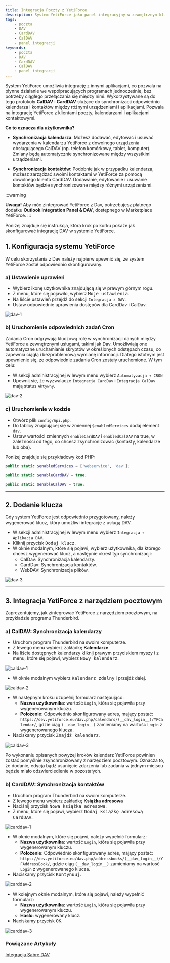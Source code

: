 ```yaml
---
title: Integracja Poczty z YetiForce
description: System YetiForce jako panel integracyjny w zewnętrznym kliencie poczty
tags:
	- poczta
	- DAV
	- CardDAV
	- CalDAV
	- panel integracji
keywords:
	- poczta
	- DAV
	- CardDAV
	- CalDAV
	- panel integracji
---
```


System YetiForce umożliwia integrację z innymi aplikacjami, co pozwala na płynne działanie we współpracujących programach jednocześnie, bez potrzeby ciągłego przełączania się między nimi. Wykorzystywane są do tego protokoły **CalDAV** i **CardDAV** służące do synchronizacji odpowiednio kalendarza i kontaktów między różnymi urządzeniami i aplikacjami. Pozwala na integrację YetiForce z klientami poczty, kalendarzami i aplikacjami kontaktowymi.

**Co to oznacza dla użytkownika?**

* **Synchronizacja kalendarza**: Możesz dodawać, edytować i usuwać wydarzenia w kalendarzu YetiForce z dowolnego urządzenia obsługującego CalDAV (np. telefon komórkowy, tablet, komputer). Zmiany będą automatycznie synchronizowane między wszystkimi urządzeniami.

* **Synchronizacja kontaktów**: Podobnie jak w przypadku kalendarza, możesz zarządzać swoimi kontaktami w YetiForce za pomocą dowolnego klienta CardDAV. Dodawanie, edytowanie i usuwanie kontaktów będzie synchronizowane między różnymi urządzeniami.


:::warning

**Uwaga!** Aby móc zintegrować YetiForce z Dav, potrzebujesz płatnego dodatku **Outlook Integration Panel & DAV**, dostępnego w Marketplace YetiForce.
:::

Poniżej znajduje się instrukcja, która krok po korku pokaże jak skonfigurować integrację DAV w systemie YetiForce.

## 1. Konfiguracja systemu YetiForce

W celu skorzystania z Dav należy najpierw upewnić się, że system YetiForce został odpowiednio skonfigurowany.

### a) Ustawienie uprawień

* Wybierz ikonę użytkownika znajdującą się w prawym górnym rogu.
* Z menu, które się pojawiło, wybierz <kbd>Moje ustawienia</kbd>.
* Na liście ustawień przejdź do sekcji ```Integracja z DAV```.
* Ustaw odpowiednie uprawienia dostępów dla CardDav i CalDav.

![dav-1](dav-1.jpg)

### b) Uruchomienie odpowiednich zadań Cron

Zadania Cron odgrywają kluczową rolę w synchronizacji danych między YetiForce a zewnętrznymi usługami, takimi jak Dav. Umożliwiają one automatyczne uruchamianie skryptów w określonych odstępach czasu, co zapewnia ciągłą i bezproblemową wymianę informacji. Dlatego istotnym jest upewnienie się, że odpowiednie zadania Cron zostały uruchomione. W tym celu:

* W sekcji administracyjnej w lewym menu wybierz ```Automatyzacja ➔ CRON```
* Upewnij się, że wyzwalacze ```Integracja CardDav``` i ```Integracja CalDav``` mają status ```Aktywny```.

![dav-2](dav-2.jpg)

### c) Uruchomienie w kodzie

* Otwórz plik ```config/Api.php```.
* Do tablicy znajdującej się w zmiennej ```$enabledServices``` dodaj element ```dav```.
* Ustaw wartości zmiennych ```enableCardDAV``` i ```enabledCalDAV``` na true, w zależności od tego, co chcesz zsynchronizować (kontakty, kalendarze lub oba).

Poniżej znajduje się przykładowy kod PHP:

```php
public static $enabledServices = ['webservice', 'dav'];

public static $enableCardDAV = true;

public static $enableCalDAV = true;

```

---

## 2. Dodanie klucza

Gdy system YetiForce jest odpowiednio przygotowany, należy wygenerować klucz, który umożliwi integrację z usługą DAV.

* W sekcji administracyjnej w lewym menu wybierz ```Integracja ➔ Aplikacja DAV```.
* Kliknij przycisk <kbd>Dodaj klucz</kbd>.
* W oknie modalnym, które się pojawi, wybierz użytkownika, dla którego chcesz wygenerować klucz, a następnie określ typ synchronizacji:
  * CalDav: Synchronizacja kalendarzy.
  * CardDav: Synchronizacja kontaktów.
  * WebDAV: Synchronizacja plików.

![dav-3](dav-3.jpg)

---

## 3. Integracja YetiForce z narzędziem pocztowym

Zaprezentujemy, jak zintegrować YetiForce z narzędziem pocztowym, na przykładzie programu Thunderbird.

### a) CalDAV: Synchronizacja kalendarzy

* Uruchom program Thunderbird na swoim komputerze.
* Z lewego menu wybierz zakładkę **Kalendarze**
* Na liście dostępnych kalendarzy kliknij prawym przyciskiem myszy i z menu, które się pojawi, wybierz <kbd>Nowy kalendarz</kbd>.

![caldav-1](caldav-1.jpg)

* W oknie modalnym wybierz <kbd>Kalendarz zdalny</kbd> i przejdź dalej.

![caldav-2](caldav-2.jpg)

* W następnym kroku uzupełnij formularz następująco:
	* **Nazwa użytkownika**: wartość ```Login```, która się pojawiła przy wygenerowanym kluczu.
    * **Położenie**: Odpowiednio skonfigurowany adres, mający postać: ```https://dev.yetiforce.eu/dav.php/calendars/(__dav_login__)/YFCalendar/```, gdzie ciąg ```(__dav_login__)``` zamieniamy na wartość ```Login``` z wygenerowanego klucza.
* Naciskamy przycisk <kbd>Znajdź kalendarz</kbd>.

![caldav-3](caldav-3.jpg)

Po wykonaniu opisanych powyżej kroków kalendarz YetiForce powinien zostać pomyślnie zsynchronizowany z narzędziem pocztowym. Oznacza to, że dodanie, edycja bądź usunięcie zdarzenia lub zadania w jednym miejscu będzie miało odzwierciedlenie w pozostałych.

### b) CardDAV: Synchronizacja kontaktów

* Uruchom program Thunderbird na swoim komputerze.
* Z lewego menu wybierz zakładkę **Książka adresowa**
* Naciśnij przycisk <kbd>Nowa książka adresowa</kbd>.
* Z menu, które się pojawi, wybierz <kbd>Dodaj książkę adresową CardDAV</kbd>.

![carddav-1](carddav-1.jpg)

* W oknie modalnym, które się pojawi, należy wypełnić formularz:
	* **Nazwa użytkownika**: wartość ```Login```, która się pojawiła przy wygenerowanym kluczu.
	* **Położenie**: Odpowiednio skonfigurowany adres, mający postać: ```https://dev.yetiforce.eu/dav.php/addressbooks/(__dav_login__)/YFAddressBook/```, gdzie ciąg ```(__dav_login__)``` zamieniamy na wartość ```Login``` z wygenerowanego klucza.
* Naciskamy przycisk <kbd>Kontynuuj</kbd>.

![carddav-2](carddav-2.jpg)

* W kolejnym oknie modalnym, które się pojawi, należy wypełnić formularz:
	* **Nazwa użytkownika**: wartość ```Login```, która się pojawiła przy wygenerowanym kluczu.
	* **Hasło**: wygenerowany klucz.
* Naciskamy przycisk <kbd>OK</kbd>.

![carddav-3](carddav-3.jpg)


### Powiązane Artykuły

[Integracja Sabre DAV](/administrator-guides/apps/#integracja-z-sabredav)
